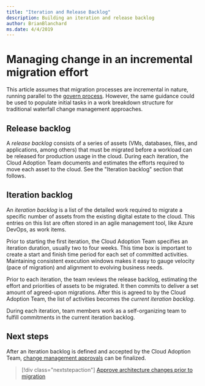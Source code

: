```yaml
---
title: "Iteration and Release Backlog"
description: Building an iteration and release backlog
author: BrianBlanchard
ms.date: 4/4/2019
---
```


# Managing change in an incremental migration effort

This article assumes that migration processes are incremental in nature, running parallel to the [govern process](../../../governance/overview.md). However, the same guidance could be used to populate initial tasks in a work breakdown structure for traditional waterfall change management approaches.

## Release backlog

A *release backlog* consists of a series of assets (VMs, databases, files, and applications, among others) that must be migrated before a workload can be released for production usage in the cloud. During each iteration, the Cloud Adoption Team documents and estimates the efforts required to move each asset to the cloud. See the "Iteration backlog" section that follows.

## Iteration backlog

An *iteration backlog* is a list of the detailed work required to migrate a specific number of assets from the existing digital estate to the cloud. This entries on this list are often stored in an agile management tool, like Azure DevOps, as work items.

Prior to starting the first iteration, the Cloud Adoption Team specifies an iteration duration, usually two to four weeks. This time box is important to create a start and finish time period for each set of committed activities. Maintaining consistent execution windows makes it easy to gauge velocity (pace of migration) and alignment to evolving business needs.

Prior to each iteration, the team reviews the release backlog, estimating the effort and priorities of assets to be migrated. It then commits to deliver a set amount of agreed-upon migrations. After this is agreed to by the Cloud Adoption Team, the list of activities becomes the *current iteration backlog*.

During each iteration, team members work as a self-organizing team to fulfill commitments in the current iteration backlog.

## Next steps

After an iteration backlog is defined and accepted by the Cloud Adoption Team, [change management approvals](./approve.md) can be finalized.

> [!div class="nextstepaction"]
> [Approve architecture changes prior to migration](./approve.md)